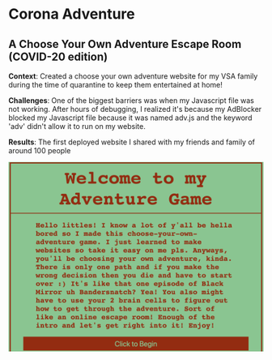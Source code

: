 # Corona Adventure
A Choose Your Own Adventure Escape Room (COVID-20 edition)
---

__Context__:
Created a choose your own adventure website for my VSA family during the time of quarantine to keep them entertained at home!

__Challenges__:
One of the biggest barriers was when my Javascript file was not working. After hours of debugging, I realized it's because my AdBlocker blocked my Javascript file because it was named adv.js and the keyword 'adv' didn't allow it to run on my website.

__Results__:
The first deployed website I shared with my friends and family of around 100 people

![landing page screenshot](/screenshot.png)
